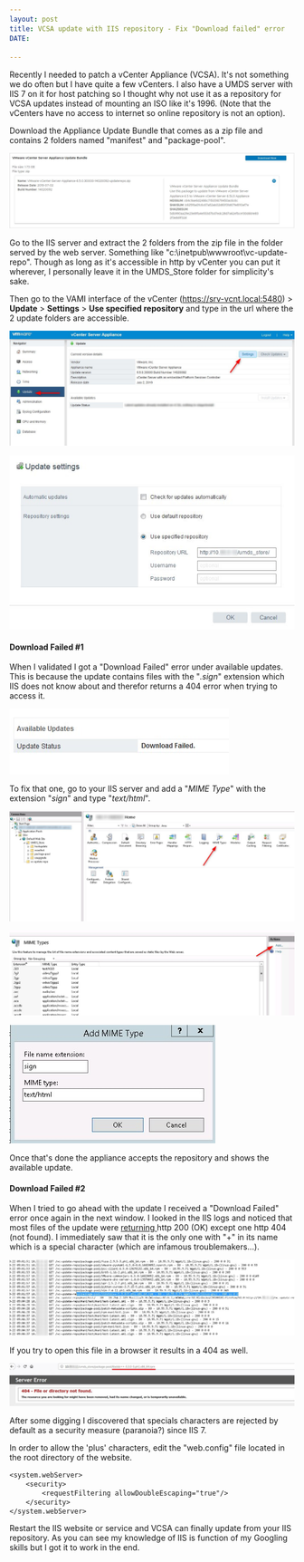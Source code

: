 ```yaml
---
layout: post
title: VCSA update with IIS repository - Fix "Download failed" error
DATE: 

---
```

Recently I needed to patch a vCenter Appliance (VCSA). It's not something we do often but I have quite a few vCenters. I also have a UMDS server with IIS 7 on it for host patching so I thought why not use it as a repository for VCSA updates instead of mounting an ISO like it's 1996. (Note that the vCenters have no access to internet so online repository is not an option).

Download the Appliance Update Bundle that comes as a zip file and contains 2 folders named "manifest" and "package-pool".

![](/img/repo-iis-vcsa1.JPG)

Go to the IIS server and extract the 2 folders from the zip file in the folder served by the web server. Something like "c:\\inetpub\\wwwroot\\vc-update-repo". Though as long as it's accessible in http by vCenter you can put it wherever, I personally leave it in the UMDS_Store folder for simplicity's sake.

Then go to the VAMI interface of the vCenter (https://srv-vcnt.local:5480) > **Update** > **Settings** > **Use specified repository** and type in the url where the 2 update folders are accessible.

![](/img/repo-iis-vcsa2.jpg)

![](/img/repo-iis-vcsa3.jpg)

#### Download Failed #1

When I validated I got a "Download Failed" error under available updates. This is because the update contains files with the "_.sign_" extension which IIS does not know about and therefor returns a 404 error when trying to access it.

![](/img/repo-iis-vcsa4.jpg)

To fix that one, go to your IIS server and add a "_MIME Type_" with the extension "_sign_" and type "_text/html_".

![](/img/repo-iis-vcsa5.jpg)

![](/img/repo-iis-vcsa6.jpg)

![](/img/repo-iis-vcsa7.jpg)

Once that's done the appliance accepts the repository and shows the available update.

#### Download Failed #2

When I tried to go ahead with the update I received a "Download Failed" error once again in the next window. I looked in the IIS logs and noticed that most files of the update were [returning ](https://en.wikipedia.org/wiki/List_of_HTTP_status_codes)http 200 (OK) except one http 404 (not found). I immediately saw that it is the only one with "+" in its name which is a special character (which are infamous troublemakers...).

![](/img/repo-iis-vcsa8.jpg)

If you try to open this file in a browser it results in a 404 as well.

![](/img/repo-iis-vcsa9.jpg)

After some digging I discovered that specials characters are rejected by default as a security measure (paranoia?) since IIS 7.

In order to allow the 'plus' characters, edit the "web.config" file located in the root directory of the website.

    <system.webServer>
        <security>
            <requestFiltering allowDoubleEscaping="true"/>
        </security>
    </system.webServer>

Restart the IIS website or service and VCSA can finally update from your IIS repository. As you can see my knowledge of IIS is function of my Googling skills but I got it to work in the end.
